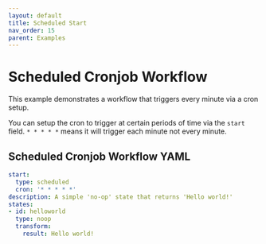 ```yaml
---
layout: default
title: Scheduled Start
nav_order: 15
parent: Examples
---
```


# Scheduled Cronjob Workflow

This example demonstrates a workflow that triggers every minute via a cron setup.

You can setup the cron to trigger at certain periods of time via the `start` field. `* * * * *` means it will trigger each minute not every minute.

## Scheduled Cronjob Workflow YAML

```yaml
start:
  type: scheduled
  cron: '* * * * *'
description: A simple 'no-op' state that returns 'Hello world!'
states:
- id: helloworld
  type: noop
  transform:
    result: Hello world!
```